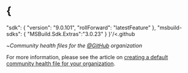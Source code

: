 # {
  "sdk": {
    "version": "9.0.101",
    "rollForward": "latestFeature"
  },
  "msbuild-sdks": 
  {
    "MSBuild.Sdk.Extras":"3.0.23"
  }
}'/<.github

~*Community health files for the [@GitHub](https://github.com/github) organization*

For more information, please see the article on [creating a default community health file for your organization](https://help.github.com/en/articles/creating-a-default-community-health-file-for-your-organization).
